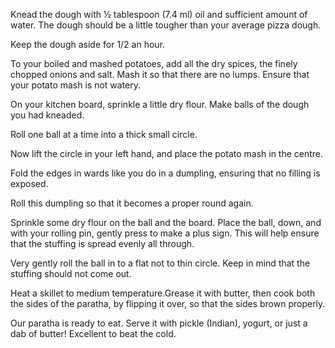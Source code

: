 Knead the dough with 1⁄2 tablespoon (7.4 ml) oil and sufficient amount of water.
 The dough should be a little tougher than your average pizza dough.


Keep the dough aside for 1/2 an hour.


To your boiled and mashed potatoes, add all the dry spices, the finely chopped onions and salt. 
Mash it so that there are no lumps. Ensure that your potato mash is not watery.

On your kitchen board, sprinkle a little dry flour. Make balls of the dough you had kneaded.


Roll one ball at a time into a thick small circle.


Now lift the circle in your left hand, and place the potato mash in the centre.


Fold the edges in wards like you do in a dumpling, ensuring that no filling is exposed.


Roll this dumpling so that it becomes a proper round again.

Sprinkle some dry flour on the ball and the board. Place the ball, down, and with your rolling pin, gently press to make a plus sign. 
This will help ensure that the stuffing is spread evenly all through.

Very gently roll the ball in to a flat not to thin circle. Keep in mind that the stuffing should not come out.


Heat a skillet to medium temperature.Grease it with butter, then cook both the sides of the paratha,
 by flipping it over, so that the sides brown properly.

 Our paratha is ready to eat. Serve it with pickle (Indian), yogurt, or just a dab of butter! Excellent to beat the cold.





